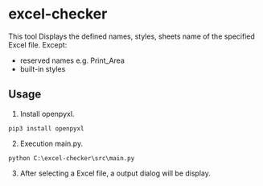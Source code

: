 # excel-checker

This tool Displays the defined names, styles, sheets name of the specified Excel file.
Except:
* reserved names  e.g. Print_Area
* built-in styles


## Usage

1. Install openpyxl.
```
pip3 install openpyxl
```
2. Execution main.py.
```
python C:\excel-checker\src\main.py
```
3. After selecting a Excel file, a output dialog will be display.
